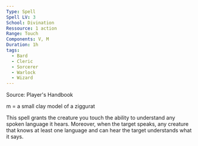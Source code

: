 ```yaml
---
Type: Spell
Spell LV: 3
School: Divination
Ressource: 1 action
Range: Touch
Components: V, M
Duration: 1h
tags:
  - Bard
  - Cleric
  - Sorcerer
  - Warlock
  - Wizard
---
```

Source: Player's Handbook

m = a small clay model of a ziggurat

This spell grants the creature you touch the ability to understand any spoken language it hears. Moreover, when the target speaks, any creature that knows at least one language and can hear the target understands what it says.